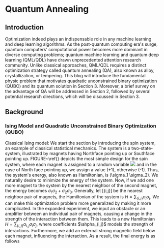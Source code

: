 # Quantum Annealing
## Introduction
Optimization indeed plays an indispensable role in any machine learning and deep learning algorithms. As the post-quantum computing era's surge, quantum computers' computational power becomes more dominant in diverse computing problems; quantum machine learning and quantum deep learning (QML/QDL) have drawn unprecedented attention research community. Unlike classical approaches, QML/QDL requires a distinct optimization strategy called quantum annealing (QA), also known as alloy, crystallization, or tempering. This blog will introduce the fundamental physic problem that motivates quadratic unconstrained binary optimization (QUBO) and its quantum solution in Section 3. Moreover, a brief survey on the advantage of QA will be addressed in Section 2, followed by several potential research directions, which will be discussed in Section 3.

## Background
### Ising Model and Quadratic Unconstrained Binary Optimization (QUBO)
Classical Ising model: We start the section by introducing the spin system, an example of classical statistical mechanics. The system is a two-state-system, illustrated by magnets having Northface pointing up or Southface pointing up. FIGURE~\ref{} depicts the most simple design for the spin system, where each magnet is assigned to a random variable <img src="https://render.githubusercontent.com/render/math?math=e^{i \pi} = -1"> and in the case of North face pointing up, we assign a value \(+1\), otherwise \(-1\). Thus, the system's energy, also known as Hamiltonian, is \(\sigma_1 \sigma_2\). We naturally desire to minimize the energy of the system. Now, if we add one more magnet to the system by the nearest neighbor of the second magnet, the energy becomes $\sigma_1 \sigma_2 + \sigma_2 \sigma_3$. Generally, let \[\{i,j\}\] be the nearest neighbor pair of magnets, the Hamiltonian of the system is $H = \sum_{\{i,j\}}\sigma_i \sigma_j$. We can make this optimization problem more generalized by making it more complicated. In the expanded experiment, we input an obstacle or an amplifier between an individual pair of magnets, causing a change in the strength of the interaction between them. This leads to a new Hamiltonian $H = \sum_{\{i,j\}} \alpha_{i,j} \sigma_i \sigma_j$, where coefficients $\ahpha_{i,j}$ models the strength of interactions. Furthermore, we add an external strong magnetic field below each magnet, influencing the interaction. As a result, the final energy is as follows 
